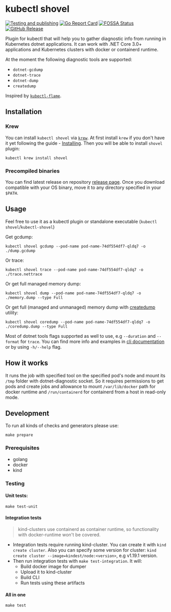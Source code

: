 # kubectl shovel

[![Testing and publishing](https://github.com/dodopizza/kubectl-shovel/workflows/Testing%20and%20publishing/badge.svg)](https://github.com/dodopizza/kubectl-shovel/actions)
[![Go Report Card](https://goreportcard.com/badge/github.com/dodopizza/kubectl-shovel)](https://goreportcard.com/report/github.com/dodopizza/kubectl-shovel)
[![FOSSA Status](https://app.fossa.com/api/projects/custom%2B20998%2Fgit%40github.com%3Adodopizza%2Fkubectl-shovel.git.svg?type=shield)](https://app.fossa.com/projects/custom%2B20998%2Fgit%40github.com%3Adodopizza%2Fkubectl-shovel.git?ref=badge_shield)
[![GitHub Release](https://img.shields.io/github/release/dodopizza/kubectl-shovel.svg?style=flat)](https://github.com/dodopizza/kubectl-shovel/releases)

Plugin for kubectl that will help you to gather diagnostic info from running in Kubernetes dotnet applications.
It can work with .NET Core 3.0+ applications and Kubernetes clusters with docker or containerd runtime.

At the moment the following diagnostic tools are supported:

* `dotnet-gcdump`
* `dotnet-trace`
* `dotnet-dump`
* `createdump`

Inspired by [`kubectl-flame`](https://github.com/VerizonMedia/kubectl-flame).

## Installation

### Krew

You can install `kubectl shovel` via [`krew`](https://krew.sigs.k8s.io/).
At first install `krew` if you don't have it yet following the guide - [Installing](https://krew.sigs.k8s.io/docs/user-guide/setup/install/).
Then you will be able to install `shovel` plugin:

```
kubectl krew install shovel
```

### Precompiled binaries

You can find latest release on repository [release page](https://github.com/dodopizza/kubectl-shovel/releases).
Once you download compatible with your OS binary, move it to any directory specified in your `$PATH`.

## Usage

Feel free to use it as a kubectl plugin or standalone executable (`kubectl shovel`/`kubectl-shovel`)

Get gcdump:

```shell
kubectl shovel gcdump --pod-name pod-name-74df554df7-qldq7 -o ./dump.gcdump
```

Or trace:

```shell
kubectl shovel trace --pod-name pod-name-74df554df7-qldq7 -o ./trace.nettrace
```

Or get full managed memory dump:

```shell
kubectl shovel dump --pod-name pod-name-74df554df7-qldq7 -o ./memory.dump --type Full
```

Or get full (managed and unmanaged) memory dump with [createdump](https://github.com/dotnet/runtime/blob/main/docs/design/coreclr/botr/xplat-minidump-generation.md) utility:

```shell
kubectl shovel coredump --pod-name pod-name-74df554df7-qldq7 -o ./coredump.dump --type Full
```

Most of dotnet tools flags supported as well to use, e.g `--duration` and `--format` for `trace`.
You can find more info and examples in [cli documentation](./cli/docs/kubectl-shovel.md) or by using `-h/--help` flag.

## How it works

It runs the job with specified tool on the specified pod's node and mount its `/tmp` folder with dotnet-diagnostic socket.
So it requires permissions to get pods and create jobs and allowance to mount `/var/lib/docker` path for docker runtime and `/run/containerd` for containerd from a host in read-only mode.

## Development

To run all kinds of checks and generators please use:

```
make prepare
```

### Prerequisites

* golang
* docker
* kind

### Testing

#### Unit tests:

```
make test-unit
```

#### Integration tests

> kind-clusters use containerd as container runtime, so functionality with docker-runtime won't be covered.

* Integration tests require running kind-cluster. You can create it with `kind create cluster`. Also you can specify some version for cluster: `kind create cluster --image=kindest/node:<version>`, e.g v1.19.1 version.
* Then run integration tests with `make test-integration`. It will:
  * Build docker image for dumper
  * Upload it to kind-cluster
  * Build CLI
  * Run tests using these artifacts

#### All in one

```
make test
```
